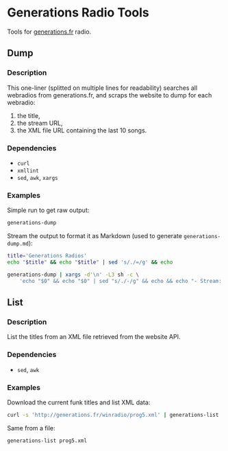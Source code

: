 Generations Radio Tools
=======================

Tools for [generations.fr](http://generations.fr/) radio.

Dump
----

### Description

This one-liner (splitted on multiple lines for readability) searches all
webradios from generations.fr, and scraps the website to dump for each
webradio:

1. the title,
1. the stream URL,
1. the XML file URL containing the last 10 songs.

### Dependencies

- `curl`
- `xmllint`
- `sed`, `awk`, `xargs`

### Examples

Simple run to get raw output:

```sh
generations-dump
```

Stream the output to format it as Markdown (used to generate `generations-dump.md`):

```sh
title='Generations Radios'
echo "$title" && echo "$title" | sed 's/./=/g' && echo

generations-dump | xargs -d'\n' -L3 sh -c \
    'echo "$0" && echo "$0" | sed "s/./-/g" && echo && echo "- Stream: $1" && echo "- Songs: $2" && echo'
```

List
----

### Description

List the titles from an XML file retrieved from the website API.

### Dependencies

- `sed`, `awk`

### Examples

Download the current funk titles and list XML data:

```sh
curl -s 'http://generations.fr/winradio/prog5.xml' | generations-list
```

Same from a file:

```sh
generations-list prog5.xml
```
